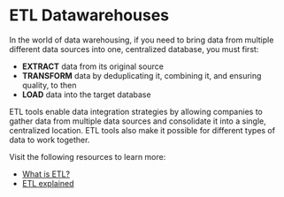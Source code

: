 # ETL Datawarehouses

In the world of data warehousing, if you need to bring data from multiple different data sources into one, centralized database, you must first:

* **EXTRACT** data from its original source
* **TRANSFORM** data by deduplicating it, combining it, and ensuring quality, to then
* **LOAD** data into the target database

ETL tools enable data integration strategies by allowing companies to gather data from multiple data sources and consolidate it into a single, centralized location. ETL tools also make it possible for different types of data to work together.

Visit the following resources to learn more:

- [What is ETL?](https://www.snowflake.com/guides/what-etl)
- [ETL explained](https://www.youtube.com/watch?v=OW5OgsLpDCQ)
